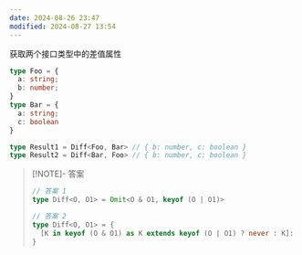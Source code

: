 ```yaml
---
date: 2024-08-26 23:47
modified: 2024-08-27 13:54
---
```


获取两个接口类型中的差值属性

```ts
type Foo = {
  a: string;
  b: number;
}
type Bar = {
  a: string;
  c: boolean
}

type Result1 = Diff<Foo, Bar> // { b: number, c: boolean }
type Result2 = Diff<Bar, Foo> // { b: number, c: boolean }
```

> [!NOTE]- 答案
> 
> ```ts
> // 答案 1
> type Diff<O, O1> = Omit<O & O1, keyof (O | O1)>
> 
> // 答案 2
> type Diff<O, O1> = {
>   [K in keyof (O & O1) as K extends keyof (O | O1) ? never : K]: (O1 & O)[K]
> }
> ```
